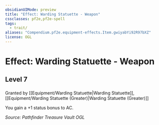 ```yaml
---
obsidianUIMode: preview
title: "Effect: Warding Statuette - Weapon"
cssclasses: pf2e,pf2e-spell
tags:
  - trait/
aliases: "Compendium.pf2e.equipment-effects.Item.gwiyabYi92R97bXZ"
license: OGL
---
```

# Effect: Warding Statuette - Weapon
## Level 7
### 






Granted by [[Equipment/Warding Statuette|Warding Statuette]], [[Equipment/Warding Statuette (Greater)|Warding Statuette (Greater)]]

You gain a +1 status bonus to AC.

*Source: Pathfinder Treasure Vault*
*OGL*